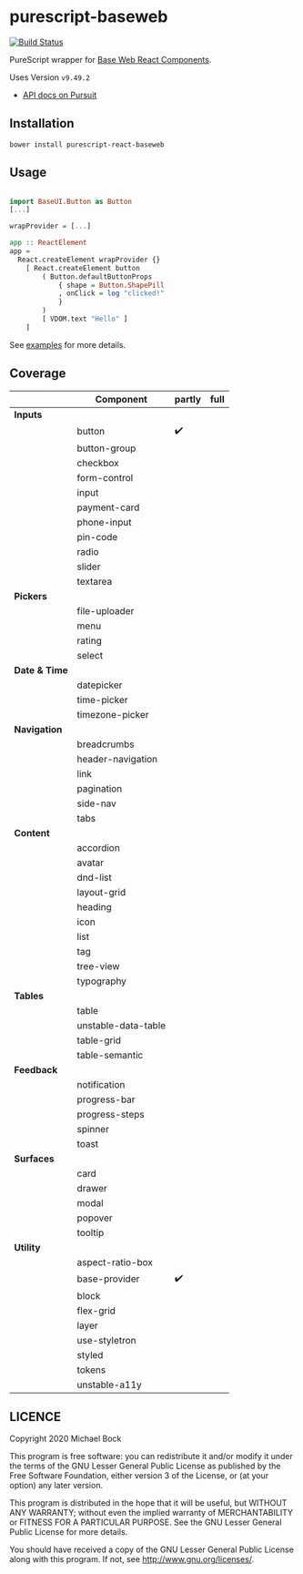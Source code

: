 # purescript-baseweb

[![Build Status](https://travis-ci.org/thought2/purescript-react-baseweb.svg?branch=master)](https://travis-ci.org/thought2/purescript-react-baseweb)

PureScript wrapper for [Base Web React Components](https://baseweb.design/components/).

Uses Version `v9.49.2`

- [API docs on Pursuit](http://pursuit.purescript.org/packages/purescript-react-baseweb/)

## Installation

```
bower install purescript-react-baseweb
```

## Usage

```haskell

import BaseUI.Button as Button
[...]

wrapProvider = [...]

app :: ReactElement
app =
  React.createElement wrapProvider {}
    [ React.createElement button
        ( Button.defaultButtonProps
            { shape = Button.ShapePill
            , onClick = log "clicked!"
            }
        )
        [ VDOM.text "Hello" ]
    ]
```

See [examples](example) for more details.

## Coverage

|                 | Component           | partly             | full |
| --------------- | ------------------- | ------------------ | ---- |
| **Inputs**      |
|                 | button              | :heavy_check_mark: |      |
|                 | button-group        |                    |      |
|                 | checkbox            |                    |      |
|                 | form-control        |                    |      |
|                 | input               |                    |      |
|                 | payment-card        |                    |      |
|                 | phone-input         |                    |      |
|                 | pin-code            |                    |      |
|                 | radio               |                    |      |
|                 | slider              |                    |      |
|                 | textarea            |                    |      |
| **Pickers**     |
|                 | file-uploader       |                    |      |
|                 | menu                |                    |      |
|                 | rating              |                    |      |
|                 | select              |                    |      |
| **Date & Time** |
|                 | datepicker          |                    |      |
|                 | time-picker         |                    |      |
|                 | timezone-picker     |                    |      |
| **Navigation**  |
|                 | breadcrumbs         |                    |      |
|                 | header-navigation   |                    |      |
|                 | link                |                    |      |
|                 | pagination          |                    |      |
|                 | side-nav            |                    |      |
|                 | tabs                |                    |      |
| **Content**     |
|                 | accordion           |                    |      |
|                 | avatar              |                    |      |
|                 | dnd-list            |                    |      |
|                 | layout-grid         |                    |      |
|                 | heading             |                    |      |
|                 | icon                |                    |      |
|                 | list                |                    |      |
|                 | tag                 |                    |      |
|                 | tree-view           |                    |      |
|                 | typography          |                    |      |
| **Tables**      |
|                 | table               |                    |      |
|                 | unstable-data-table |                    |      |
|                 | table-grid          |                    |      |
|                 | table-semantic      |                    |      |
| **Feedback**    |
|                 | notification        |                    |      |
|                 | progress-bar        |                    |      |
|                 | progress-steps      |                    |      |
|                 | spinner             |                    |      |
|                 | toast               |                    |      |
| **Surfaces**    |
|                 | card                |                    |      |
|                 | drawer              |                    |      |
|                 | modal               |                    |      |
|                 | popover             |                    |      |
|                 | tooltip             |                    |      |
| **Utility**     |
|                 | aspect-ratio-box    |                    |      |
|                 | base-provider       | :heavy_check_mark: |      |
|                 | block               |                    |      |
|                 | flex-grid           |                    |      |
|                 | layer               |                    |      |
|                 | use-styletron       |                    |      |
|                 | styled              |                    |      |
|                 | tokens              |                    |      |
|                 | unstable-a11y       |                    |      |

## LICENCE

Copyright 2020 Michael Bock

This program is free software: you can redistribute it and/or modify
it under the terms of the GNU Lesser General Public License as
published by the Free Software Foundation, either version 3 of the
License, or (at your option) any later version.

This program is distributed in the hope that it will be useful, but
WITHOUT ANY WARRANTY; without even the implied warranty of
MERCHANTABILITY or FITNESS FOR A PARTICULAR PURPOSE. See the GNU
Lesser General Public License for more details.

You should have received a copy of the GNU Lesser General Public
License along with this program. If not, see
<http://www.gnu.org/licenses/>.
